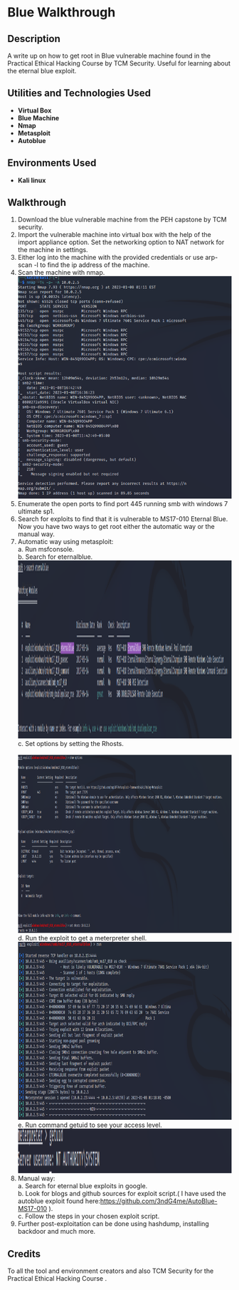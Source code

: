 <h1>Blue Walkthrough</h1>


<h2>Description</h2>
A write up on how to get root in Blue vulnerable machine found in the Practical Ethical Hacking Course by TCM Security. Useful for learning about the eternal blue exploit.
<br />


<h2>Utilities and Technologies Used</h2>

- <b>Virtual Box</b>
- <b> Blue Machine </b>
- <b>Nmap</b>
- <b>Metasploit</b>
- <b>Autoblue</b>


<h2>Environments Used </h2>

- <b>Kali linux</b>

<h2> Walkthrough </h2>

1. Download the blue vulnerable machine from the PEH capstone by TCM security.
2. Import the vulnerable machine into virtual box with the help of the import appliance option. Set the networking option to NAT network for the machine in settings.
3. Either log into the machine with the provided credentials or use arp-scan -l to find the ip address of the machine.
4. Scan the machine with nmap. <br/> <img src="nmap.png?raw=true" width="800" height="500" />
5. Enumerate the open ports to find port 445 running smb with windows 7 ultimate sp1.
6. Search for exploits to find that it is vulnerable to MS17-010 Eternal Blue. Now you have two ways to get root either the automatic way or the manual way.
7. Automatic way using metasploit: <br/>
  a. Run msfconsole. <br/>
  b. Search for eternalblue. <br/> <img src="msfconsole_eternalblue.png?raw=true" width="800" height="400" /> <br/>
  c. Set options by setting the Rhosts. <br/> <br/> <img src="msfconsole_options.png?raw=true" width="800" height="400" /> <br/>
  d. Run the exploit to get a meterpreter shell. <br/> <img src="msfconsole_run.png?raw=true" width="800" height="400" /> <br/>
  e. Run command getuid to see your access level. <br/> <img src="output.png?raw=true" width="800" height="100" /> <br/>
8. Manual way: <br/>
  a. Search for eternal blue exploits in google. <br/>
  b. Look for blogs and github sources for exploit script.( I have used the autoblue exploit found here:https://github.com/3ndG4me/AutoBlue-MS17-010 ). <br/>
  c. Follow the steps in your chosen exploit script. <br/>
9. Further post-exploitation can be done using hashdump, installing backdoor and much more.


<h2> Credits </h2>
To all the tool and environment creators and also TCM Security for the Practical Ethical Hacking Course .
